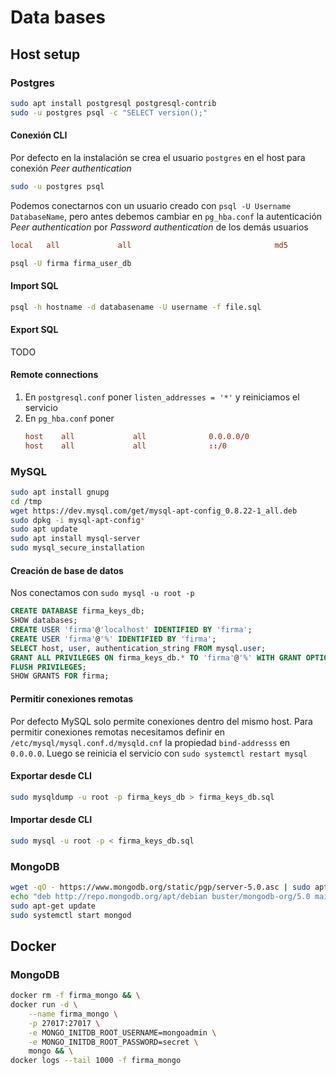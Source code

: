 # Data bases

## Host setup
### Postgres
```bash
sudo apt install postgresql postgresql-contrib
sudo -u postgres psql -c "SELECT version();"
```
#### Conexión CLI
Por defecto en la instalación se crea el usuario `postgres` en el host para conexión *Peer authentication*
```bash
sudo -u postgres psql
```
Podemos conectarnos con un usuario creado con `psql -U Username DatabaseName`, pero antes debemos cambiar en `pg_hba.conf` la autenticación *Peer authentication* por *Password authentication* de los demás usuarios
```conf
local   all             all                                md5
```
```bash
psql -U firma firma_user_db
```

#### Import SQL
```bash
psql -h hostname -d databasename -U username -f file.sql
```
#### Export SQL
TODO

#### Remote connections
1. En `postgresql.conf` poner `listen_addresses = '*'` y reiniciamos el servicio
2. En `pg_hba.conf` poner
	```conf
	host    all             all              0.0.0.0/0                       md5
	host    all             all              ::/0                            md5
	```

### MySQL
```bash
sudo apt install gnupg
cd /tmp
wget https://dev.mysql.com/get/mysql-apt-config_0.8.22-1_all.deb
sudo dpkg -i mysql-apt-config*
sudo apt update
sudo apt install mysql-server
sudo mysql_secure_installation
```

#### Creación de base de datos
Nos conectamos con `sudo mysql -u root -p`
```sql
CREATE DATABASE firma_keys_db;
SHOW databases;
CREATE USER 'firma'@'localhost' IDENTIFIED BY 'firma';
CREATE USER 'firma'@'%' IDENTIFIED BY 'firma';
SELECT host, user, authentication_string FROM mysql.user;
GRANT ALL PRIVILEGES ON firma_keys_db.* TO 'firma'@'%' WITH GRANT OPTION;
FLUSH PRIVILEGES;
SHOW GRANTS FOR firma;
```

#### Permitir conexiones remotas
Por defecto MySQL solo permite conexiones dentro del mismo host. Para permitir conexiones remotas necesitamos definir en `/etc/mysql/mysql.conf.d/mysqld.cnf` la propiedad `bind-addresss` en `0.0.0.0`. Luego se reinicia el servicio con `sudo systemctl restart mysql`

#### Exportar desde CLI
```bash
sudo mysqldump -u root -p firma_keys_db > firma_keys_db.sql
```
#### Importar desde CLI
```bash
sudo mysql -u root -p < firma_keys_db.sql
```

### MongoDB
```bash
wget -qO - https://www.mongodb.org/static/pgp/server-5.0.asc | sudo apt-key add -
echo "deb http://repo.mongodb.org/apt/debian buster/mongodb-org/5.0 main" | sudo tee /etc/apt/sources.list.d/mongodb-org-5.0.list
sudo apt-get update
sudo systemctl start mongod
```

## Docker

### MongoDB
```bash
docker rm -f firma_mongo && \
docker run -d \
    --name firma_mongo \
    -p 27017:27017 \
	-e MONGO_INITDB_ROOT_USERNAME=mongoadmin \
	-e MONGO_INITDB_ROOT_PASSWORD=secret \
	mongo && \
docker logs --tail 1000 -f firma_mongo    
```

